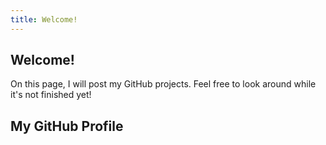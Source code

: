 ```yaml
---
title: Welcome!
---
```


<script src="//cdn.jsdelivr.net/github-cards/latest/widget.js"></script>

## Welcome!
On this page, I will post my GitHub projects. Feel free to look around while it's not finished yet!

## My GitHub Profile
<div class="github-card" data-github="DismissedGuy" data-width="400" data-height="" data-theme="default"></div>
